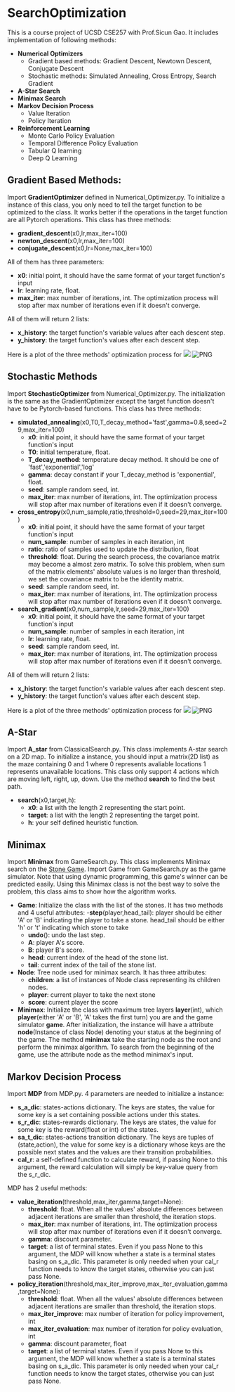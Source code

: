 # SearchOptimization
This is a course project of UCSD CSE257 with Prof.Sicun Gao. It includes implementation of following methods:
- **Numerical Optimizers**
  - Gradient based methods: Gradient Descent, Newtown Descent, Conjugate Descent
  - Stochastic methods: Simulated Annealing, Cross Entropy, Search Gradient
- **A-Star Search**
- **Minimax Search**
- **Markov Decision Process**
  - Value Iteration
  - Policy Iteration
- **Reinforcement Learning**
  - Monte Carlo Policy Evaluation
  - Temporal Difference Policy Evaluation
  - Tabular Q learning
  - Deep Q Learning


## Gradient Based Methods:
Import **GradientOptimizer** defined in Numerical_Optimizer.py. To initialize a instance of this class, you only need to tell the target function to be optimized to the class. It works better if the operations in the target function are all Pytorch operations. This class has three methods:
- **gradient_descent**(x0,lr,max_iter=100)
- **newton_descent**(x0,lr,max_iter=100)
- **conjugate_descent**(x0,lr=None,max_iter=100)


All of them has three parameters:
- **x0**: initial point, it should have the same format of your target function's input
- **lr**: learning rate, float.
- **max_iter**: max number of iterations, int. The optimization process will stop after max number of iterations even if it doesn't converge.


All of them will return 2 lists:
- **x_history**: the target function's variable values after each descent step.
- **y_history**: the target function's values after each descent step.

Here is a plot of the three methods' optimization process for 
<img src="http://latex.codecogs.com/gif.latex? f(x_1,x_2,x_3,x_4,x_5) = 9x_1^{2} + 2x_2^{2} + 6x_3^{2} + 5x_4^{2} + 6x_5^{2}" style="border:none;">
![PNG](./figs/gradient_based.png)

## Stochastic Methods
Import **StochasticOptimizer** from Numerical_Optimizer.py. The initialization is the same as the GradientOptimizer except the target function doesn't have to be Pytorch-based functions. This class has three methods:
- **simulated_annealing**(x0,T0,T_decay_method='fast',gamma=0.8,seed=29,max_iter=100)
  - **x0**: initial point, it should have the same format of your target function's input 
  - **T0**: initial temperature, float.
  - **T_decay_method**: temperature decay method. It should be one of 'fast','exponential','log'
  - **gamma**: decay constant if your T_decay_method is 'exponential', float.
  - **seed**: sample random seed, int.
  - **max_iter**: max number of iterations, int. The optimization process will stop after max number of iterations even if it doesn't converge.
- **cross_entropy**(x0,num_sample,ratio,threshold=0,seed=29,max_iter=100)
  - **x0**: initial point, it should have the same format of your target function's input 
  - **num_sample**: number of samples in each iteration, int
  - **ratio**: ratio of samples used to update the distribution, float
  - **threshold**: float. During the search process, the covariance matrix may become a almost zero matrix. To solve this problem, when sum of the matrix elements' absolute values is no larger than threshold, we set the covariance matrix to be the identity matrix.
  - **seed**: sample random seed, int.
  - **max_iter**: max number of iterations, int. The optimization process will stop after max number of iterations even if it doesn't converge. 
- **search_gradient**(x0,num_sample,lr,seed=29,max_iter=100)
  - **x0**: initial point, it should have the same format of your target function's input 
  - **num_sample**: number of samples in each iteration, int
  - **lr**: learning rate, float.
  - **seed**: sample random seed, int.
  - **max_iter**: max number of iterations, int. The optimization process will stop after max number of iterations even if it doesn't converge.  

All of them will return 2 lists:
- **x_history**: the target function's variable values after each descent step.
- **y_history**: the target function's values after each descent step.

Here is a plot of the three methods' optimization process for 
<img src="http://latex.codecogs.com/gif.latex? f(x_1,x_2) = x_1^{2} + 3x_2^{2}" style="border:none;">
![PNG](./figs/stochastic.png)

## A-Star
Import **A_star** from ClassicalSearch.py. This class implements A-star search on a 2D map. To initialize a instance, you should input a matrix(2D list) as the maze containing 0 and 1 where 0 represents avaliable locations 1 represents unavailable locations. This class only support 4 actions which are moving left, right, up, down. Use the method **search** to find the best path.
- **search**(x0,target,h):
  - **x0**: a list with the length 2 representing the start point.
  - **target**: a list with the length 2 representing the target point.
  - **h**: your self defined heuristic function.

## Minimax
Import **Minimax** from GameSearch.py. This class implements Minimax search on the [Stone Game](https://leetcode-cn.com/problems/stone-game/). Import Game from GameSearch.py as the game simulator. Note that using dynamic programming, this game's winner can be predicted easily. Using this Minimax class is not the best way to solve the problem, this class aims to show how the algorithm works.

- **Game**: Initialize the class with the list of the stones. It has two methods and 4 useful attributes:
  -**step**(player,head_tail): player should be either 'A' or 'B' indicating the player to take a stone. head_tail should be either 'h' or 't' indicating which stone to take
  - **undo**(): undo the last step.
  - **A**: player A's score.
  - **B**: player B's score.
  - **head**: current index of the head of the stone list.
  - **tail**: current index of the tail of the stone list.
- **Node**: Tree node used for minimax search. It has three attributes:
  - **children**: a list of instances of Node class representing its children nodes.
  - **player**: current player to take the next stone
  - **score**: current player the score
- **Minimax**: Initialize the class with maximum tree layers **layer**(int), which **player**(either 'A' or 'B', 'A' takes the first turn) you are and the game simulator **game**. After initialization, the instance will have a attribute **node**(Instance of class Node) denoting your status at the beginning of the game. The method **minimax** take the starting node as the root and perform the minimax algorithm. To search from the beginning of the game, use the attribute node as the method minimax's input.

## Markov Decision Process
Import **MDP** from MDP.py. 4 parameters are needed to initialize a instance:
- **s_a_dic**: states-actions dictionary. The keys are states, the value for some key is a set containing possible actions under this states.
- **s_r_dic**: states-rewards dictionary. The keys are states, the value for some key is the reward(float or int) of the states.
- **sa_t_dic**: states-actions transition dictionary. The keys are tuples of (state,action), the value for some key is a dictionary whose keys are the possible next states and the values are their transition probabilities.
- **cal_r**: a self-defined function to calculate reward, if passing None to this argument, the reward calculation will simply be key-value query from the s_r_dic.

MDP has 2 useful methods:
- **value_iteration**(threshold,max_iter,gamma,target=None): 
  - **threshold**: float. When all the values' absolute differences between adjacent iterations are smaller than threshold, the iteration stops.
  - **max_iter**: max number of iterations, int. The optimization process will stop after max number of iterations even if it doesn't converge.    
  - **gamma**: discount parameter.
  - **target**: a list of terminal states. Even if you pass None to this argument, the MDP will know whether a state is a terminal states basing on s_a_dic. This parameter is only needed when your cal_r function needs to know the target states, otherwise you can just pass None. 
- **policy_iteration**(threshold,max_iter_improve,max_iter_evaluation,gamma,target=None): 
  - **threshold**: float. When all the values' absolute differences between adjacent iterations are smaller than threshold, the iteration stops.
  - **max_iter_improve**: max number of iteration for policy improvement, int
  - **max_iter_evaluation**: max number of iteration for policy evaluation, int
  - **gamma**: discount parameter, float
  - **target**: a list of terminal states. Even if you pass None to this argument, the MDP will know whether a state is a terminal states basing on s_a_dic. This parameter is only needed when your cal_r function needs to know the target states, otherwise you can just pass None. 
